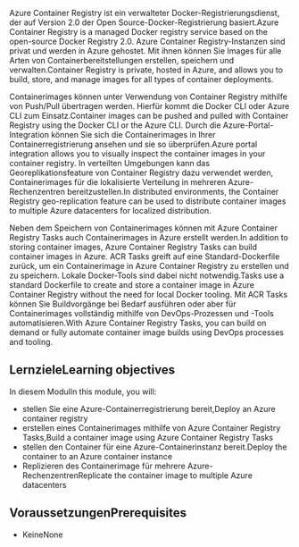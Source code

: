 <span data-ttu-id="c446c-101">Azure Container Registry ist ein verwalteter Docker-Registrierungsdienst, der auf Version 2.0 der Open Source-Docker-Registrierung basiert.</span><span class="sxs-lookup"><span data-stu-id="c446c-101">Azure Container Registry is a managed Docker registry service based on the open-source Docker Registry 2.0.</span></span> <span data-ttu-id="c446c-102">Azure Container Registry-Instanzen sind privat und werden in Azure gehostet. Mit ihnen können Sie Images für alle Arten von Containerbereitstellungen erstellen, speichern und verwalten.</span><span class="sxs-lookup"><span data-stu-id="c446c-102">Container Registry is private, hosted in Azure, and allows you to build, store, and manage images for all types of container deployments.</span></span>

<span data-ttu-id="c446c-103">Containerimages können unter Verwendung von Container Registry mithilfe von Push/Pull übertragen werden. Hierfür kommt die Docker CLI oder Azure CLI zum Einsatz.</span><span class="sxs-lookup"><span data-stu-id="c446c-103">Container images can be pushed and pulled with Container Registry using the Docker CLI or the Azure CLI.</span></span> <span data-ttu-id="c446c-104">Durch die Azure-Portal-Integration können Sie sich die Containerimages in Ihrer Containerregistrierung ansehen und sie so überprüfen.</span><span class="sxs-lookup"><span data-stu-id="c446c-104">Azure portal integration allows you to visually inspect the container images in your container registry.</span></span> <span data-ttu-id="c446c-105">In verteilten Umgebungen kann das Georeplikationsfeature von Container Registry dazu verwendet werden, Containerimages für die lokalisierte Verteilung in mehreren Azure-Rechenzentren bereitzustellen.</span><span class="sxs-lookup"><span data-stu-id="c446c-105">In distributed environments, the Container Registry geo-replication feature can be used to distribute container images to multiple Azure datacenters for localized distribution.</span></span>

<span data-ttu-id="c446c-106">Neben dem Speichern von Containerimages können mit Azure Container Registry Tasks auch Containerimages in Azure erstellt werden.</span><span class="sxs-lookup"><span data-stu-id="c446c-106">In addition to storing container images, Azure Container Registry Tasks can build container images in Azure.</span></span> <span data-ttu-id="c446c-107">ACR Tasks greift auf eine Standard-Dockerfile zurück, um ein Containerimage in Azure Container Registry zu erstellen und zu speichern. Lokale Docker-Tools sind dabei nicht notwendig.</span><span class="sxs-lookup"><span data-stu-id="c446c-107">Tasks use a standard Dockerfile to create and store a container image in Azure Container Registry without the need for local Docker tooling.</span></span> <span data-ttu-id="c446c-108">Mit ACR Tasks können Sie Buildvorgänge bei Bedarf ausführen oder aber für Containerimages vollständig mithilfe von DevOps-Prozessen und -Tools automatisieren.</span><span class="sxs-lookup"><span data-stu-id="c446c-108">With Azure Container Registry Tasks, you can build on demand or fully automate container image builds using DevOps processes and tooling.</span></span>

## <a name="learning-objectives"></a><span data-ttu-id="c446c-109">Lernziele</span><span class="sxs-lookup"><span data-stu-id="c446c-109">Learning objectives</span></span>

<span data-ttu-id="c446c-110">In diesem Modul</span><span class="sxs-lookup"><span data-stu-id="c446c-110">In this module, you will:</span></span>

- <span data-ttu-id="c446c-111">stellen Sie eine Azure-Containerregistrierung bereit,</span><span class="sxs-lookup"><span data-stu-id="c446c-111">Deploy an Azure container registry</span></span>
- <span data-ttu-id="c446c-112">erstellen eines Containerimages mithilfe von Azure Container Registry Tasks,</span><span class="sxs-lookup"><span data-stu-id="c446c-112">Build a container image using Azure Container Registry Tasks</span></span>
- <span data-ttu-id="c446c-113">stellen den Container für eine Azure-Containerinstanz bereit.</span><span class="sxs-lookup"><span data-stu-id="c446c-113">Deploy the container to an Azure container instance</span></span>
- <span data-ttu-id="c446c-114">Replizieren des Containerimage für mehrere Azure-Rechenzentren</span><span class="sxs-lookup"><span data-stu-id="c446c-114">Replicate the container image to multiple Azure datacenters</span></span>

## <a name="prerequisites"></a><span data-ttu-id="c446c-115">Voraussetzungen</span><span class="sxs-lookup"><span data-stu-id="c446c-115">Prerequisites</span></span>  

- <span data-ttu-id="c446c-116">Keine</span><span class="sxs-lookup"><span data-stu-id="c446c-116">None</span></span>